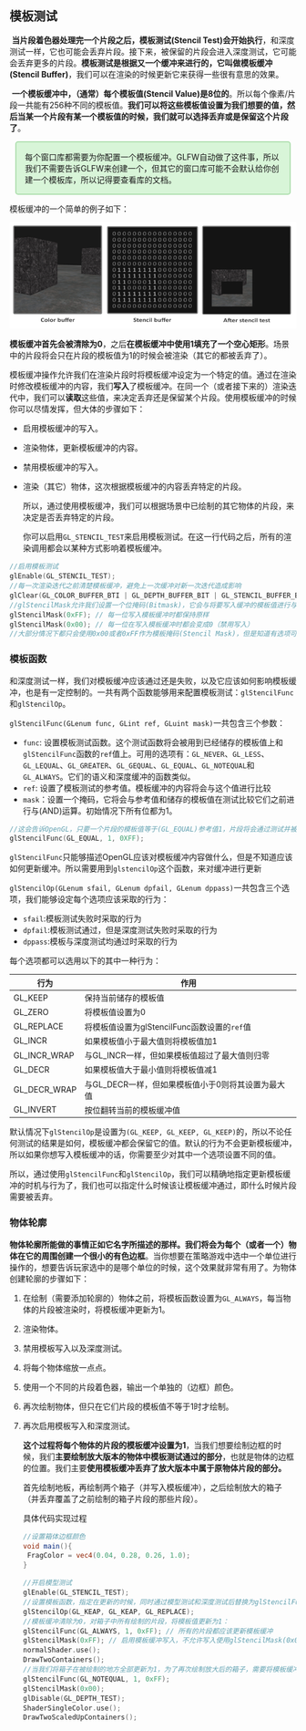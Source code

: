 ## 模板测试

​		**当片段着色器处理完一个片段之后，模板测试(Stencil Test)会开始执行**，和深度测试一样，它也可能会丢弃片段。接下来，被保留的片段会进入深度测试，它可能会丢弃更多的片段。**模板测试是根据又一个缓冲来进行的，它叫做模板缓冲(Stencil Buffer)**，我们可以在渲染的时候更新它来获得一些很有意思的效果。

​		**一个模板缓冲中，（通常）每个模板值(Stencil Value)是8位的**。所以每个像素/片段一共能有256种不同的模板值。**我们可以将这些模板值设置为我们想要的值，然后当某一个片段有某一个模板值的时候，我们就可以选择丢弃或是保留这个片段了**。

<div style="border:2px solid #AFDFAF;background-color:#D8F5D8;margin:10px;padding:15px;border-radius:5px">每个窗口库都需要为你配置一个模板缓冲。GLFW自动做了这件事，所以我们不需要告诉GLFW来创建一个，但其它的窗口库可能不会默认给你创建一个模板库，所以记得要查看库的文档。</div>

模板缓冲的一个简单的例子如下：

![avatar](..\image\stencil_buffer.png)

​		**模板缓冲首先会被清除为0**，之后**在模板缓冲中使用1填充了一个空心矩形**。场景中的片段将会只在片段的模板值为1的时候会被渲染（其它的都被丢弃了）。

​		模板缓冲操作允许我们在渲染片段时将模板缓冲设定为一个特定的值。通过在渲染时修改模板缓冲的内容，我们**写入**了模板缓冲。在同一个（或者接下来的）渲染迭代中，我们可以**读取**这些值，来决定丢弃还是保留某个片段。使用模板缓冲的时候你可以尽情发挥，但大体的步骤如下：

- 启用模板缓冲的写入。

- 渲染物体，更新模板缓冲的内容。

- 禁用模板缓冲的写入。

- 渲染（其它）物体，这次根据模板缓冲的内容丢弃特定的片段。

  ​	所以，通过使用模板缓冲，我们可以根据场景中已绘制的其它物体的片段，来决定是否丢弃特定的片段。

  ​	你可以启用`GL_STENCIL_TEST`来启用模板测试。在这一行代码之后，所有的渲染调用都会以某种方式影响着模板缓冲。

```c++
//启用模板测试
glEnable(GL_STENCIL_TEST);
//每一次渲染迭代之前清楚模板缓冲，避免上一次缓冲对新一次迭代造成影响
glClear(GL_COLOR_BUFFER_BTI | GL_DEPTH_BUFFER_BIT | GL_STENCIL_BUFFER_BIT);
//glStencilMask允许我们设置一个位掩码(Bitmask)，它会与将要写入缓冲的模板值进行与(AND)运算。默认情况下设置的位掩码所有位都为1，不影响输出，但如果我们将它设置为0x00，写入缓冲的所有模板值最后都会变成0.这与深度测试中的glDepthMask(GL_FALSE)是等价的。
glStencilMask(0xFF); // 每一位写入模板缓冲时都保持原样
glStencilMask(0x00); // 每一位在写入模板缓冲时都会变成0（禁用写入）
//大部分情况下都只会使用0x00或者0xFF作为模板掩码(Stencil Mask)，但是知道有选项可以设置自定义的位掩码总是好的。
```

### 模板函数

和深度测试一样，我们对模板缓冲应该通过还是失败，以及它应该如何影响模板缓冲，也是有一定控制的。一共有两个函数能够用来配置模板测试：`glStencilFunc`和`glStencilOp`。

`glStencilFunc(GLenum func, GLint ref, GLuint mask)`一共包含三个参数：

- `func`: 设置模板测试函数。这个测试函数将会被用到已经储存的模板值上和`glStencilFunc`函数的`ref`值上。可用的选项有：`GL_NEVER`、`GL_LESS`、`GL_LEQUAL`、`GL_GREATER`、`GL_GEQUAL`、`GL_EQUAL`、`GL_NOTEQUAL`和`GL_ALWAYS`。它们的语义和深度缓冲的函数类似。
- `ref`: 设置了模板测试的参考值。模板缓冲的内容将会与这个值进行比较
- `mask`：设置一个掩码，它将会与参考值和储存的模板值在测试比较它们之前进行与(AND)运算。初始情况下所有位都为1。

```c++
//这会告诉OpenGL，只要一个片段的模板值等于(GL_EQUAL)参考值1，片段将会通过测试并被绘制，否则会被丢弃。
glStencilFunc(GL_EQUAL, 1, 0XFF);
```

`glStencilFunc`只能够描述OpenGL应该对模板缓冲内容做什么，但是不知道应该如何更新缓冲。所以需要用到`glstencilOp`这个函数，来对缓冲进行更新

`glStencilOp(GLenum sfail, GLenum dpfail, GLenum dppass)`一共包含三个选项，我们能够设定每个选项应该采取的行为：

- `sfail`:模板测试失败时采取的行为
- `dpfail`:模板测试通过，但是深度测试失败时采取的行为
- `dppass`:模板与深度测试均通过时采取的行为

每个选项都可以选用以下的其中一种行为：

| 行为         | 作用                                               |
| ------------ | -------------------------------------------------- |
| GL_KEEP      | 保持当前储存的模板值                               |
| GL_ZERO      | 将模板值设置为0                                    |
| GL_REPLACE   | 将模板值设置为glStencilFunc函数设置的`ref`值       |
| GL_INCR      | 如果模板值小于最大值则将模板值加1                  |
| GL_INCR_WRAP | 与GL_INCR一样，但如果模板值超过了最大值则归零      |
| GL_DECR      | 如果模板值大于最小值则将模板值减1                  |
| GL_DECR_WRAP | 与GL_DECR一样，但如果模板值小于0则将其设置为最大值 |
| GL_INVERT    | 按位翻转当前的模板缓冲值                           |

​		默认情况下`glStencilOp`是设置为`(GL_KEEP, GL_KEEP, GL_KEEP)`的，所以不论任何测试的结果是如何，模板缓冲都会保留它的值。默认的行为不会更新模板缓冲，所以如果你想写入模板缓冲的话，你需要至少对其中一个选项设置不同的值。

​		所以，通过使用`glStencilFunc`和`glStencilOp`，我们可以精确地指定更新模板缓冲的时机与行为了，我们也可以指定什么时候该让模板缓冲通过，即什么时候片段需要被丢弃。

### 物体轮廓

​		**物体轮廓所能做的事情正如它名字所描述的那样。我们将会为每个（或者一个）物体在它的周围创建一个很小的有色边框**。当你想要在策略游戏中选中一个单位进行操作的，想要告诉玩家选中的是哪个单位的时候，这个效果就非常有用了。为物体创建轮廓的步骤如下：

1. 在绘制（需要添加轮廓的）物体之前，将模板函数设置为`GL_ALWAYS`，每当物体的片段被渲染时，将模板缓冲更新为1。

2. 渲染物体。

3. 禁用模板写入以及深度测试。

4. 将每个物体缩放一点点。

5. 使用一个不同的片段着色器，输出一个单独的（边框）颜色。

6. 再次绘制物体，但只在它们片段的模板值不等于1时才绘制。

7. 再次启用模板写入和深度测试。

   ​		**这个过程将每个物体的片段的模板缓冲设置为1**，当我们想要绘制边框的时候，我们**主要绘制放大版本的物体中模板测试通过的部分**，也就是物体的边框的位置。我们主要**使用模板缓冲丢弃了放大版本中属于原物体片段的部分。**

   首先绘制地板，再绘制两个箱子（并写入模板缓冲），之后绘制放大的箱子（并丢弃覆盖了之前绘制的箱子片段的那些片段）。

   具体代码实现过程

   ```glsl
   //设置箱体边框颜色
   void main(){
   	FragColor = vec4(0.04, 0.28, 0.26, 1.0);
   }
   ```

   ```c++
   //开启模型测试
   glEnable(GL_STENCIL_TEST);
   //设置模板函数，指定在更新的时候，同时通过模型测试和深度测试后替换为glStencilFunc函数中的ref参数,不同时通过时就保留原值
   glStencilOp(GL_KEAP, GL_KEAP, GL_REPLACE);
   //模板缓冲清除为0，对箱子中所有绘制的片段，将模板值更新为1：
   glStencilFunc(GL_ALWAYS, 1, 0xFF); // 所有的片段都应该更新模板缓冲
   glStencilMask(0xFF); // 启用模板缓冲写入，不允许写入使用glStencilMask(0x00)
   normalShader.use();
   DrawTwoContainers();
   //当我们将箱子在被绘制的地方全部更新为1，为了再次绘制放大后的箱子，需要将模板缓冲禁止写入
   glStencilFunc(GL_NOTEQUAL, 1, 0xFF);
   glStencilMask(0x00);
   glDisable(GL_DEPTH_TEST);
   ShaderSingleColor.use();
   DrawTwoScaledUpContainers();
   
   ```

   

